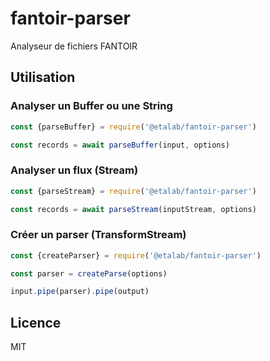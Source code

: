 # fantoir-parser
Analyseur de fichiers FANTOIR

## Utilisation

### Analyser un Buffer ou une String

```js
const {parseBuffer} = require('@etalab/fantoir-parser')

const records = await parseBuffer(input, options)
```

### Analyser un flux (Stream)

```js
const {parseStream} = require('@etalab/fantoir-parser')

const records = await parseStream(inputStream, options)
```

### Créer un parser (TransformStream)

```js
const {createParser} = require('@etalab/fantoir-parser')

const parser = createParse(options)

input.pipe(parser).pipe(output)
```

## Licence

MIT
